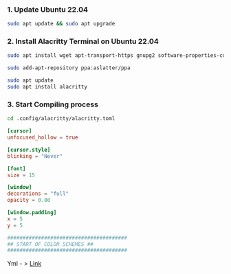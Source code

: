 ### 1. Update Ubuntu 22.04
```bash
sudo apt update && sudo apt upgrade
```

### 2. Install Alacritty Terminal on Ubuntu 22.04
```bash
sudo apt install wget apt-transport-https gnupg2 software-properties-common

sudo add-apt-repository ppa:aslatter/ppa

sudo apt update
sudo apt install alacritty
```

### 3. Start Compiling process
```bash
cd .config/alacritty/alacritty.toml
```

```alacritty.toml
[cursor]
unfocused_hollow = true

[cursor.style]
blinking = "Never"

[font]
size = 15

[window]
decorations = "full"
opacity = 0.80

[window.padding]
x = 5
y = 5

#######################################
## START OF COLOR SCHEMES ##
#######################################
```
Yml - > [Link](https://gist.github.com/adibhanna/5657ec0301f462a4577cffe11afd80e4)

